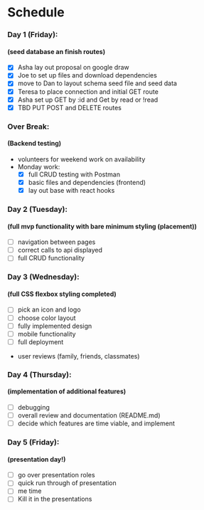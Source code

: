# Schedule

### Day 1 (Friday):

#### (seed database an finish routes)

- [x] Asha lay out proposal on google draw
- [x] Joe to set up files and download dependencies
- [x] move to Dan to layout schema seed file and seed data
- [x] Teresa to place connection and initial GET route
- [x] Asha set up GET by :id and Get by read or !read
- [x] TBD PUT POST and DELETE routes

### Over Break:

#### (Backend testing)

- volunteers for weekend work on availability
- Monday work:
  - [x] full CRUD testing with Postman
  - [x] basic files and dependencies (frontend)
  - [x] lay out base with react hooks

### Day 2 (Tuesday):

#### (full mvp functionality with bare minimum styling (placement))

- [ ] navigation between pages
- [ ] correct calls to api displayed
- [ ] full CRUD functionality

### Day 3 (Wednesday):

#### (full CSS flexbox styling completed)

- [ ] pick an icon and logo
- [ ] choose color layout
- [ ] fully implemented design
- [ ] mobile functionality
- [ ] full deployment
- user reviews (family, friends, classmates)

### Day 4 (Thursday):

#### (implementation of additional features)

- [ ] debugging
- [ ] overall review and documentation (README.md)
- [ ] decide which features are time viable, and implement

### Day 5 (Friday):

#### (presentation day!)

- [ ] go over presentation roles
- [ ] quick run through of presentation
- [ ] me time
- [ ] Kill it in the presentations
